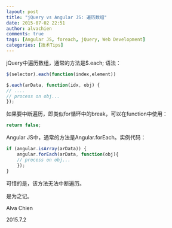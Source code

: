 ```yaml
---
layout: post
title: "jQuery vs Angular JS: 遍历数组"
date: 2015-07-02 22:51
author: alvachien
comments: true
tags: [Angular JS, foreach, jQuery, Web Development]
categories: [技术Tips]
---
```

jQuery中遍历数组，通常的方法是$.each; 语法：

```javascript
$(selector).each(function(index,element))
```

```javascript
$.each(arData, function(idx, obj) {
// ....
// process on obj...
});
```

如果要中断遍历，即类似for循环中的break，可以在function中使用：

```javascript
return false;
```

Angular JS中，通常的方法是Angular.forEach。实例代码：

```javascript
if (angular.isArray(arData)) {
    angular.forEach(arData, function(obj){
    // process on obj...
    });
}
```

可惜的是，该方法无法中断遍历。



是为之记。

Alva Chien

2015.7.2
